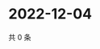 # 2022-12-04

共 0 条

<!-- BEGIN WEIBO -->
<!-- 最后更新时间 Sun Dec 04 2022 19:10:33 GMT+0800 (China Standard Time) -->

<!-- END WEIBO -->
